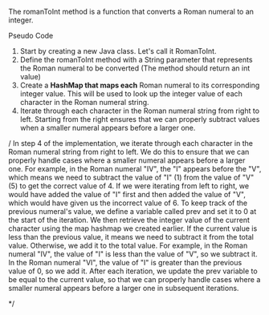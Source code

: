 The romanToInt method is a function that converts a Roman numeral to an integer.

Pseudo Code
1. Start by creating a new Java class. Let's call it RomanToInt. 
2. Define the romanToInt method with a String parameter that
represents the Roman numeral to be converted (The method should return an int value)
3. Create a **HashMap that maps each** Roman numeral to its corresponding integer value.
This will be used to look up the integer value of each character in the Roman numeral string.
4. Iterate through each character in the Roman numeral string from right to left.
Starting from the right ensures that we can properly subtract values when a smaller 
numeral appears before a larger one.

/
In step 4 of the implementation, we iterate through each character in the Roman numeral string
from right to left. We do this to ensure that we can properly handle cases where a smaller 
numeral appears before a larger one. For example, in the Roman numeral "IV", the "I" appears 
before the "V", which means we need to subtract the value of "I" (1) from the value of "V" (5)
to get the correct value of 4. If we were iterating from left to right, we would have added 
the value of "I" first and then added the value of "V", which would have given us the 
incorrect value of 6. To keep track of the previous numeral's value, we define a variable
called prev and set it to 0 at the start of the iteration. We then retrieve the integer 
value of the current character using the map hashmap we created earlier. 
If the current value is less than the previous value, it means we need to subtract it 
from the total value. Otherwise, we add it to the total value. For example, in the 
Roman numeral "IV", the value of "I" is less than the value of "V", so we subtract it. 
In the Roman numeral "VI", the value of "I" is greater than the previous value of 0, 
so we add it. After each iteration, we update the prev variable to be equal to the 
current value, so that we can properly handle cases where a smaller numeral appears
before a larger one in subsequent iterations.

*/